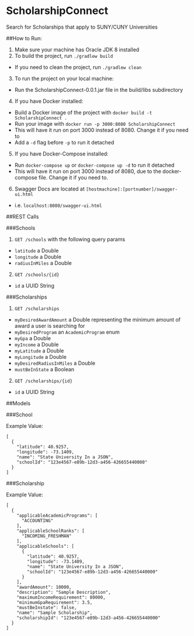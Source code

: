 # ScholarshipConnect

Search for Scholarships that apply to SUNY/CUNY Universities

##How to Run:

1. Make sure your machine has Oracle JDK 8 installed
2. To build the project, run `./gradlew build`
 * If you need to clean the project, run `./gradlew clean`
3. To run the project on your local machine:
 * Run the ScholarshipConnect-0.0.1.jar file in the build/libs subdirectory
4. If you have Docker installed:
 * Build a Docker image of the project with `docker build -t ScholarshipConnect .`
 * Run your image with `docker run -p 3000:8080 ScholarshipConnect`
 * This will have it run on port 3000 instead of 8080. Change it if you need to
 * Add a `-d` flag before `-p` to run it detached
5. If you have Docker-Compose installed:
 * Run `docker-compose up` or `docker-compose up -d` to run it detached
 * This will have it run on port 3000 instead of 8080, due to the docker-compose file. Change it if you need to.
6. Swagger Docs are located at `[hostmachine]:[portnumber]/swagger-ui.html`
 * i.e. `localhost:8080/swagger-ui.html`

##REST Calls

###Schools
1. `GET /schools` with the following query params
 * `latitude` a Double
 * `longitude` a Double
 * `radiusInMiles` a Double
2. `GET /schools/{id}`
 * `id` a UUID String

###Scholarships

1. `GET /scholarships`
 * `myDesiredAwardAmount` a Double representing the minimum amount of award a user is searching for
 * `myDesiredProgram` an `AcademicProgram` enum
 * `myGpa` a Double
 * `myIncome` a Double
 * `myLatitude` a Double
 * `myLongitude` a Double
 * `myDesiredRadiusInMiles` a Double
 * `mustBeInState` a Boolean
2. `GET /scholarships/{id}`
 * `id` a UUID String
 
##Models

###School

Example Value:

```
[
  {
    "latitude": 40.9257,
    "longitude": -73.1409,
    "name": "State University In a JSON",
    "schoolId": "123e4567-e89b-12d3-a456-426655440000"
  }
]
```

###Scholarship

Example Value:

```
[
  {
    "applicableAcademicPrograms": [
      "ACCOUNTING"
    ],
    "applicableSchoolRanks": [
      "INCOMING_FRESHMAN"
    ],
    "applicableSchools": [
      {
        "latitude": 40.9257,
        "longitude": -73.1409,
        "name": "State University In a JSON",
        "schoolId": "123e4567-e89b-12d3-a456-426655440000"
      }
    ],
    "awardAmount": 10000,
    "description": "Sample Description",
    "maximumIncomeRequirement": 80000,
    "minimumGpaRequirement": 3.5,
    "mustBeInstate": false,
    "name": "Sample Scholarship",
    "scholarshipId": "123e4567-e89b-12d3-a456-426655440000"
  }
]
```
